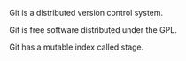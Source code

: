 Git is a distributed version control system.

Git is free software distributed under the GPL.

Git has a mutable index called stage.